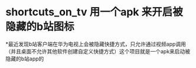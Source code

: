 # shortcuts_on_tv 用一个apk 来开启被隐藏的b站图标
*最近发现b站客户端在华为电视上会被隐藏快捷方式，只允许通过视频app调用（并且桌面不允许其他软件创建自定义快捷方式）这个项目就是一个apk来启动被隐藏的b站app的
